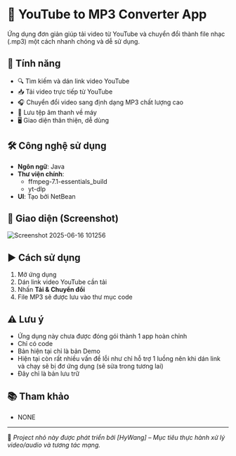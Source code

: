 # 🎵 YouTube to MP3 Converter App

Ứng dụng đơn giản giúp tải video từ YouTube và chuyển đổi thành file nhạc (.mp3) một cách nhanh chóng và dễ sử dụng.

## 🚀 Tính năng

- 🔍 Tìm kiếm và dán link video YouTube
- 📥 Tải video trực tiếp từ YouTube
- 🎧 Chuyển đổi video sang định dạng MP3 chất lượng cao
- 💾 Lưu tệp âm thanh về máy
- 🖥️ Giao diện thân thiện, dễ dùng

## 🛠️ Công nghệ sử dụng

- **Ngôn ngữ**: Java
- **Thư viện chính**:
  - ffmpeg-7.1-essentials_build
  - yt-dlp
- **UI**: Tạo bởi NetBean

## 📸 Giao diện (Screenshot)
![Screenshot 2025-06-16 101256](https://github.com/user-attachments/assets/dd581f7f-4d74-4d1f-8533-e111c7d31161)
## ▶️ Cách sử dụng

1. Mở ứng dụng
2. Dán link video YouTube cần tải
3. Nhấn **Tải & Chuyển đổi**
4. File MP3 sẽ được lưu vào thư mục code

## ⚠️ Lưu ý

- Ứng dụng này 
chưa được đóng gói thành 1 app hoàn chỉnh
- Chỉ có code
- Bản hiện tại chỉ là bản Demo
- Hiện tại còn rất nhiều vấn đề lỗi như chỉ hỗ trợ 1 luồng nên khi dán link và chạy sẽ bị đơ ứng dụng (sẽ sửa trong tương lai)
- Đây chỉ là bản lưu trữ

## 📚 Tham khảo
- NONE
---

📌 *Project nhỏ này được phát triển bởi [HyWang] – Mục tiêu thực hành xử lý video/audio và tương tác mạng.*
